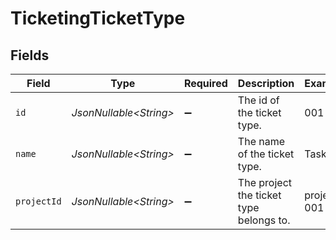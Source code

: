 # TicketingTicketType


## Fields

| Field                                   | Type                                    | Required                                | Description                             | Example                                 |
| --------------------------------------- | --------------------------------------- | --------------------------------------- | --------------------------------------- | --------------------------------------- |
| `id`                                    | *JsonNullable\<String>*                 | :heavy_minus_sign:                      | The id of the ticket type.              | 001                                     |
| `name`                                  | *JsonNullable\<String>*                 | :heavy_minus_sign:                      | The name of the ticket type.            | Task                                    |
| `projectId`                             | *JsonNullable\<String>*                 | :heavy_minus_sign:                      | The project the ticket type belongs to. | project-001                             |